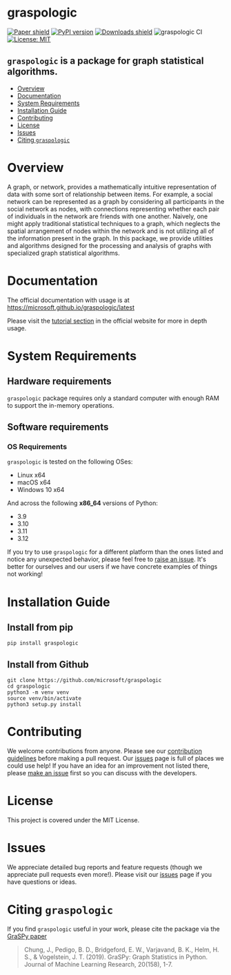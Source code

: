<!-- omit in toc -->
# graspologic
[![Paper shield](https://img.shields.io/badge/JMLR-Paper-red)](http://www.jmlr.org/papers/volume20/19-490/19-490.pdf)
[![PyPI version](https://img.shields.io/pypi/v/graspologic.svg)](https://pypi.org/project/graspologic/)
[![Downloads shield](https://pepy.tech/badge/graspologic)](https://pepy.tech/project/graspologic)
![graspologic CI](https://github.com/microsoft/graspologic/workflows/graspologic%20CI/badge.svg)
[![License: MIT](https://img.shields.io/badge/License-MIT-yellow.svg)](https://opensource.org/licenses/MIT)

## `graspologic` is a package for graph statistical algorithms.
<!-- no toc -->
- [Overview](#overview)
- [Documentation](#documentation)
- [System Requirements](#system-requirements)
- [Installation Guide](#installation-guide)
- [Contributing](#contributing)
- [License](#license)
- [Issues](#issues)
- [Citing `graspologic`](#citing-graspologic)

# Overview
A graph, or network, provides a mathematically intuitive representation of data with some sort of relationship between items. For example, a social network can be represented as a graph by considering all participants in the social network as nodes, with connections representing whether each pair of individuals in the network are friends with one another. Naively, one might apply traditional statistical techniques to a graph, which neglects the spatial arrangement of nodes within the network and is not utilizing all of the information present in the graph. In this package, we provide utilities and algorithms designed for the processing and analysis of graphs with specialized graph statistical algorithms.

# Documentation
The official documentation with usage is at https://microsoft.github.io/graspologic/latest

Please visit the [tutorial section](https://microsoft.github.io/graspologic/latest/tutorials/index.html) in the official website for more in depth usage.

# System Requirements
<!-- omit in toc -->
## Hardware requirements
`graspologic` package requires only a standard computer with enough RAM to support the in-memory operations.

<!-- omit in toc -->
## Software requirements
<!-- omit in toc -->
### OS Requirements
`graspologic` is tested on the following OSes:
- Linux x64
- macOS x64
- Windows 10 x64

And across the following **x86_64** versions of Python:
- 3.9
- 3.10
- 3.11
- 3.12

If you try to use `graspologic` for a different platform than the ones listed and notice any unexpected behavior,
please feel free to [raise an issue](https://github.com/microsoft/graspologic/issues/new).  It's better for ourselves and our users
if we have concrete examples of things not working!

# Installation Guide
<!-- omit in toc -->
## Install from pip
```
pip install graspologic
```

<!-- omit in toc -->
## Install from Github
```
git clone https://github.com/microsoft/graspologic
cd graspologic
python3 -m venv venv
source venv/bin/activate
python3 setup.py install
```

# Contributing
We welcome contributions from anyone. Please see our [contribution guidelines](https://github.com/microsoft/graspologic/blob/dev/CONTRIBUTING.md) before making a pull request. Our
[issues](https://github.com/microsoft/graspologic/issues) page is full of places we could use help!
If you have an idea for an improvement not listed there, please
[make an issue](https://github.com/microsoft/graspologic/issues/new) first so you can discuss with the developers.

# License
This project is covered under the MIT License.

# Issues
We appreciate detailed bug reports and feature requests (though we appreciate pull requests even more!). Please visit our [issues](https://github.com/microsoft/graspologic/issues) page if you have questions or ideas.

# Citing `graspologic`
If you find `graspologic` useful in your work, please cite the package via the [GraSPy paper](http://www.jmlr.org/papers/volume20/19-490/19-490.pdf)

> Chung, J., Pedigo, B. D., Bridgeford, E. W., Varjavand, B. K., Helm, H. S., & Vogelstein, J. T. (2019). GraSPy: Graph Statistics in Python. Journal of Machine Learning Research, 20(158), 1-7.
